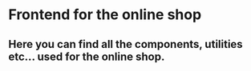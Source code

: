 # Frontend for the online shop

## Here you can find all the components, utilities etc... used for the online shop.
